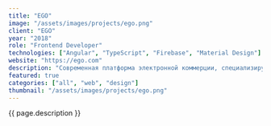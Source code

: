 ```yaml
---
title: "EGO"
image: "/assets/images/projects/ego.png"
client: "EGO"
year: "2018"
role: "Frontend Developer"
technologies: ["Angular", "TypeScript", "Firebase", "Material Design"]
website: "https://ego.com"
description: "Современная платформа электронной коммерции, специализирующаяся на товарах класса люкс с акцентом на персонализированный шоппинг."
featured: true
categories: ["all", "web", "design"]
thumbnail: "/assets/images/projects/ego.png"
---
```


{{ page.description }} 
